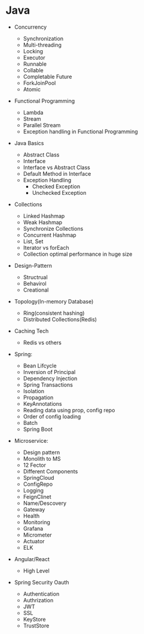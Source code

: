 # Java
- Concurrency
	- Synchronization
	- Multi-threading
  	- Locking
  	- Executor
  	- Runnable
  	- Collable
  	- Completable Future
  	- ForkJoinPool
  	- Atomic
  
- Functional Programming 
	- Lambda 
	- Stream 
	- Parallel Stream
	- Exception handling in Functional Programming

- Java Basics
	- Abstract Class
	- Interface
	- Interface vs Abstract Class
	- Default Method in Interface
	- Exception Handling
		- Checked Exception
		- Unchecked Exception 

- Collections
 	- Linked Hashmap
 	- Weak Hashmap
 	- Synchronize Collections
 	- Concurrent Hashmap
 	- List, Set
 	- Iterator vs forEach
 	- Collection optimal performance in huge size
 
- Design-Pattern
 	- Structrual
 	- Behavirol
 	- Creational
 
- Topology(In-memory Database)
 	- Ring(consistent hashing)
 	- Distributed Collections(Redis)

- Caching Tech
	- Redis vs others
 
- Spring:
	- Bean Lifcycle
	- Inversion of Principal
	- Dependency Injection
	- Spring Transactions
  	- Isolation
  	- Propagation
	- KeyAnnotations
	- Reading data using prop, config repo
	- Order of config loading
	- Batch 
	- Spring Boot

- Microservice:
 	- Design pattern
  	- Monolith to MS
 	- 12 Fector
 	- Different Components
 	- SpringCloud
	- ConfigRepo
	- Logging
	- FeignClinet
	- Name/Descovery
	- Gateway
 	- Health
	- Monitoring
	- Grafana
	- Micrometer
	- Actuator
	- ELK
	
- Angular/React
 	- High Level
 
- Spring Security Oauth
	- Authentication
	- Authrization
	- JWT
	- SSL
	- KeyStore
	- TrustStore
